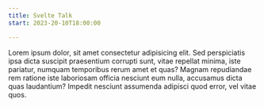 ```yaml
---
title: Svelte Talk
start: 2023-20-10T18:00:00

---
```




Lorem ipsum dolor, sit amet consectetur adipisicing elit. Sed perspiciatis ipsa dicta suscipit praesentium corrupti sunt, vitae repellat minima, iste pariatur, numquam temporibus rerum amet et quas? Magnam repudiandae rem ratione iste laboriosam officia nesciunt eum nulla, accusamus dicta quas laudantium? Impedit nesciunt assumenda adipisci quod error, vel vitae quos.
